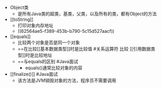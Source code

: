 - Object类
	- 是所有Java类的超类，基类，父类，以及所有的类，都有Object的方法
- [[toString]]
	- 打印对象内存地址
	- ((62564ae5-f389-453b-b790-5c15d527aacf))
- [[equals]]
	- 比较两个对象是否是同一个对象
	- ==在比较[[基本数据类型]]时是比较值 #关系运算符 
	  比较 [[引用数据类型]]时是比较地址
	- ==与equals的区别 #Java面试
		- equals()通常比较对象的内容
- [[finalize()]] #Java面试
	- 该方法是JVM销毁对象的方法，程序员不需要调用